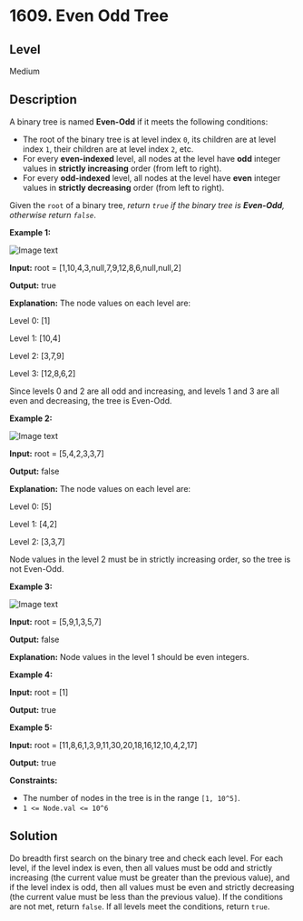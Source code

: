 # 1609. Even Odd Tree
## Level
Medium

## Description
A binary tree is named **Even-Odd** if it meets the following conditions:

* The root of the binary tree is at level index `0`, its children are at level index `1`, their children are at level index `2`, etc.
* For every **even-indexed** level, all nodes at the level have **odd** integer values in **strictly increasing** order (from left to right).
* For every **odd-indexed** level, all nodes at the level have **even** integer values in **strictly decreasing** order (from left to right).

Given the `root` of a binary tree, *return `true` if the binary tree is **Even-Odd**, otherwise return `false`*.

**Example 1:**

![Image text](https://assets.leetcode.com/uploads/2020/09/15/sample_1_1966.png)

**Input:** root = [1,10,4,3,null,7,9,12,8,6,null,null,2]

**Output:** true

**Explanation:** The node values on each level are:

Level 0: [1]

Level 1: [10,4]

Level 2: [3,7,9]

Level 3: [12,8,6,2]

Since levels 0 and 2 are all odd and increasing, and levels 1 and 3 are all even and decreasing, the tree is Even-Odd.

**Example 2:**

![Image text](https://assets.leetcode.com/uploads/2020/09/15/sample_2_1966.png)

**Input:** root = [5,4,2,3,3,7]

**Output:** false

**Explanation:** The node values on each level are:

Level 0: [5]

Level 1: [4,2]

Level 2: [3,3,7]

Node values in the level 2 must be in strictly increasing order, so the tree is not Even-Odd.

**Example 3:**

![Image text](https://assets.leetcode.com/uploads/2020/09/22/sample_1_333_1966.png)

**Input:** root = [5,9,1,3,5,7]

**Output:** false

**Explanation:** Node values in the level 1 should be even integers.

**Example 4:**

**Input:** root = [1]

**Output:** true

**Example 5:**

**Input:** root = [11,8,6,1,3,9,11,30,20,18,16,12,10,4,2,17]

**Output:** true

**Constraints:**

* The number of nodes in the tree is in the range `[1, 10^5]`.
* `1 <= Node.val <= 10^6`

## Solution
Do breadth first search on the binary tree and check each level. For each level, if the level index is even, then all values must be odd and strictly increasing (the current value must be greater than the previous value), and if the level index is odd, then all values must be even and strictly decreasing (the current value must be less than the previous value). If the conditions are not met, return `false`. If all levels meet the conditions, return `true`.
